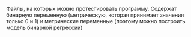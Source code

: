 Файлы, на которых можно протестировать программу. Содержат бинарную переменную 
(метрическую, которая принимает значения только 0 и 1) и метрические переменные (поэтому можно построить модель бинарной регрессии)
